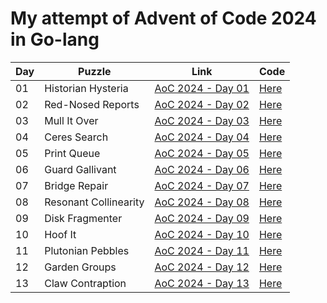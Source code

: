 # My attempt of Advent of Code 2024 in Go-lang

| Day | Puzzle                | Link                                                      | Code                                                          |
| --- | --------------------- | --------------------------------------------------------- | ------------------------------------------------------------- |
| 01  | Historian Hysteria    | [AoC 2024 - Day 01](https://adventofcode.com/2024/day/1)  | [Here](https://github.com/thejus-r/aoc-2024/tree/main/day-01) |
| 02  | Red-Nosed Reports     | [AoC 2024 - Day 02](https://adventofcode.com/2024/day/2)  | [Here](https://github.com/thejus-r/aoc-2024/tree/main/day-02) |
| 03  | Mull It Over          | [AoC 2024 - Day 03](https://adventofcode.com/2024/day/3)  | [Here](https://github.com/thejus-r/aoc-2024/tree/main/day-03) |
| 04  | Ceres Search          | [AoC 2024 - Day 04](https://adventofcode.com/2024/day/4)  | [Here](https://github.com/thejus-r/aoc-2024/tree/main/day-04) |
| 05  | Print Queue           | [AoC 2024 - Day 05](https://adventofcode.com/2024/day/5)  | [Here](https://github.com/thejus-r/aoc-2024/tree/main/day-05) |
| 06  | Guard Gallivant       | [AoC 2024 - Day 06](https://adventofcode.com/2024/day/6)  | [Here](https://github.com/thejus-r/aoc-2024/tree/main/day-06) |
| 07  | Bridge Repair         | [AoC 2024 - Day 07](https://adventofcode.com/2024/day/7)  | [Here](https://github.com/thejus-r/aoc-2024/tree/main/day-07) |
| 08  | Resonant Collinearity | [AoC 2024 - Day 08](https://adventofcode.com/2024/day/8)  | [Here](https://github.com/thejus-r/aoc-2024/tree/main/day-08) |
| 09  | Disk Fragmenter       | [AoC 2024 - Day 09](https://adventofcode.com/2024/day/9)  | [Here](https://github.com/thejus-r/aoc-2024/tree/main/day-09) |
| 10  | Hoof It               | [AoC 2024 - Day 10](https://adventofcode.com/2024/day/10) | [Here](https://github.com/thejus-r/aoc-2024/tree/main/day-10) |
| 11  | Plutonian Pebbles     | [AoC 2024 - Day 11](https://adventofcode.com/2024/day/11) | [Here](https://github.com/thejus-r/aoc-2024/tree/main/day-11) |
| 12  | Garden Groups         | [AoC 2024 - Day 12](https://adventofcode.com/2024/day/12) | [Here](https://github.com/thejus-r/aoc-2024/tree/main/day-12) |
| 13  | Claw Contraption      | [AoC 2024 - Day 13](https://adventofcode.com/2024/day/13) | [Here](https://github.com/thejus-r/aoc-2024/tree/main/day-13) |
